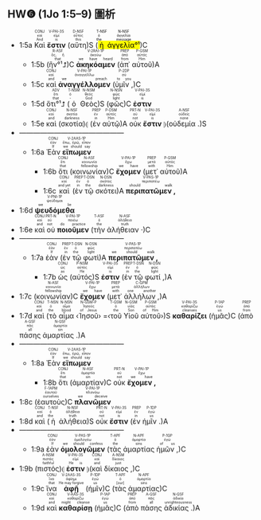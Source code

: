## HW❻ (1Jo 1:5–9) 圖析
- <rt>1:5a</rt> <RUBY><ruby><ruby>Καὶ<rt>And</rt></ruby><rt>καί</rt></ruby><rt>CONJ</rt></RUBY> <RUBY><ruby><ruby><strong>ἔστιν</strong><rt>is</rt></ruby><rt>εἰμί</rt></ruby><rt>V-PAI-3S</rt></RUBY> (<RUBY><ruby><ruby>αὕτη<rt>this</rt></ruby><rt>οὗτος</rt></ruby><rt>D-NSF</rt></RUBY>)S (<mark><RUBY><ruby><ruby>ἡ<rt>the</rt></ruby><rt>ὁ</rt></ruby><rt>T-NSF</rt></RUBY> <RUBY><ruby><ruby>ἀγγελία°¹<rt>message</rt></ruby><rt>ἀγγελία</rt></ruby><rt>N-NSF</rt></RUBY></mark>)C 
	- <rt>1:5b</rt> (<RUBY><ruby><ruby>ἣν°¹⮥<rt>that</rt></ruby><rt>ὅς, ἥ</rt></ruby><rt>R-ASF</rt></RUBY>)C <RUBY><ruby><ruby><strong>ἀκηκόαμεν</strong><rt>we have heard</rt></ruby><rt>ἀκούω</rt></ruby><rt>V-2RAI-1P</rt></RUBY> (<RUBY><ruby><ruby>ἀπ᾽<rt>from</rt></ruby><rt>ἀπό</rt></ruby><rt>PREP</rt></RUBY> <RUBY><ruby><ruby>αὐτοῦ<rt>Him</rt></ruby><rt>αὐτός</rt></ruby><rt>P-GSM</rt></RUBY>)A
	- <rt>1:5c</rt> <RUBY><ruby><ruby>καὶ<rt>and</rt></ruby><rt>καί</rt></ruby><rt>CONJ</rt></RUBY> <RUBY><ruby><ruby><strong>ἀναγγέλλομεν</strong><rt>we preach</rt></ruby><rt>ἀναγγέλλω</rt></ruby><rt>V-PAI-1P</rt></RUBY> (<RUBY><ruby><ruby>ὑμῖν ,<rt>to you</rt></ruby><rt>σύ</rt></ruby><rt>P-2DP</rt></RUBY>)C
	- <rt>1:5d</rt> <RUBY><ruby><ruby>ὅτι°¹⮥<rt>that</rt></ruby><rt>ὅτι</rt></ruby><rt>ADV</rt></RUBY> (<RUBY><ruby><ruby>ὁ<rt>-</rt></ruby><rt>ὁ</rt></ruby><rt>T-NSM</rt></RUBY> <RUBY><ruby><ruby>Θεὸς<rt>God</rt></ruby><rt>θεός</rt></ruby><rt>N-NSM</rt></RUBY>)S (<RUBY><ruby><ruby>φῶς<rt>light</rt></ruby><rt>φῶς</rt></ruby><rt>N-NSN</rt></RUBY>)C <RUBY><ruby><ruby><strong>ἐστιν</strong><rt>is</rt></ruby><rt>εἰμί</rt></ruby><rt>V-PAI-3S</rt></RUBY> 
	- <rt>1:5e</rt> <RUBY><ruby><ruby>καὶ<rt>and</rt></ruby><rt>καί</rt></ruby><rt>CONJ</rt></RUBY> (<RUBY><ruby><ruby>σκοτία<rt>darkness</rt></ruby><rt>σκοτία</rt></ruby><rt>N-NSF</rt></RUBY>)⦇ (<RUBY><ruby><ruby>ἐν<rt>in</rt></ruby><rt>ἐν</rt></ruby><rt>PREP</rt></RUBY> <RUBY><ruby><ruby>αὐτῷ<rt>Him</rt></ruby><rt>αὐτός</rt></ruby><rt>P-DSM</rt></RUBY>)A <RUBY><ruby><ruby>οὐκ<rt>not</rt></ruby><rt>οὐ</rt></ruby><rt>PRT-N</rt></RUBY> <RUBY><ruby><ruby><strong>ἔστιν</strong><rt>is</rt></ruby><rt>εἰμί</rt></ruby><rt>V-PAI-3S</rt></RUBY> ⦈(<RUBY><ruby><ruby>οὐδεμία .<rt>none</rt></ruby><rt>οὐδείς</rt></ruby><rt>A-NSF</rt></RUBY>)S 
- ———————————————
	- <rt>1:6a</rt> <RUBY><ruby><ruby>Ἐὰν<rt>If</rt></ruby><rt>ἐάν</rt></ruby><rt>CONJ</rt></RUBY> <RUBY><ruby><ruby><strong>εἴπωμεν</strong><rt>we should say</rt></ruby><rt>ἔπω, ἐρῶ, εἶπον</rt></ruby><rt>V-2AAS-1P</rt></RUBY> 
		- <rt>1:6b</rt> <RUBY><ruby><ruby>ὅτι<rt>that</rt></ruby><rt>ὅτι</rt></ruby><rt>CONJ</rt></RUBY> (<RUBY><ruby><ruby>κοινωνίαν<rt>fellowship</rt></ruby><rt>κοινωνία</rt></ruby><rt>N-ASF</rt></RUBY>)C <RUBY><ruby><ruby><strong>ἔχομεν</strong><rt>we have</rt></ruby><rt>ἔχω</rt></ruby><rt>V-PAI-1P</rt></RUBY> (<RUBY><ruby><ruby>μετ᾽<rt>with</rt></ruby><rt>μετά</rt></ruby><rt>PREP</rt></RUBY> <RUBY><ruby><ruby>αὐτοῦ<rt>Him</rt></ruby><rt>αὐτός</rt></ruby><rt>P-GSM</rt></RUBY>)A
		- <rt>1:6c</rt> <RUBY><ruby><ruby>καὶ<rt>and yet</rt></ruby><rt>καί</rt></ruby><rt>CONJ</rt></RUBY> (<RUBY><ruby><ruby>ἐν<rt>in</rt></ruby><rt>ἐν</rt></ruby><rt>PREP</rt></RUBY> <RUBY><ruby><ruby>τῷ<rt>the</rt></ruby><rt>ὁ</rt></ruby><rt>T-DSN</rt></RUBY> <RUBY><ruby><ruby>σκότει<rt>darkness</rt></ruby><rt>σκότος</rt></ruby><rt>N-DSN</rt></RUBY>)A <RUBY><ruby><ruby><strong>περιπατῶμεν ,</strong><rt>should walk</rt></ruby><rt>περιπατέω</rt></ruby><rt>V-PAS-1P</rt></RUBY> 
- <rt>1:6d</rt> <RUBY><ruby><ruby><strong>ψευδόμεθα</strong><rt>we lie</rt></ruby><rt>ψεύδομαι</rt></ruby><rt>V-PNI-1P</rt></RUBY> 
- <rt>1:6e</rt> <RUBY><ruby><ruby>καὶ<rt>and</rt></ruby><rt>καί</rt></ruby><rt>CONJ</rt></RUBY> <RUBY><ruby><ruby>οὐ<rt>not</rt></ruby><rt>οὐ</rt></ruby><rt>PRT-N</rt></RUBY> <RUBY><ruby><ruby><strong>ποιοῦμεν</strong><rt>do practice</rt></ruby><rt>ποιέω</rt></ruby><rt>V-PAI-1P</rt></RUBY> (<RUBY><ruby><ruby>τὴν<rt>the</rt></ruby><rt>ὁ</rt></ruby><rt>T-ASF</rt></RUBY> <RUBY><ruby><ruby>ἀλήθειαν ·<rt>truth</rt></ruby><rt>ἀλήθεια</rt></ruby><rt>N-ASF</rt></RUBY>)C
- ———————————————
	- <rt>1:7a</rt> <RUBY><ruby><ruby>ἐὰν<rt>If</rt></ruby><rt>ἐάν</rt></ruby><rt>CONJ</rt></RUBY> (<RUBY><ruby><ruby>ἐν<rt>in</rt></ruby><rt>ἐν</rt></ruby><rt>PREP</rt></RUBY> <RUBY><ruby><ruby>τῷ<rt>the</rt></ruby><rt>ὁ</rt></ruby><rt>T-DSN</rt></RUBY> <RUBY><ruby><ruby>φωτὶ<rt>light</rt></ruby><rt>φῶς</rt></ruby><rt>N-DSN</rt></RUBY>)A <RUBY><ruby><ruby><strong>περιπατῶμεν ,</strong><rt>we should walk</rt></ruby><rt>περιπατέω</rt></ruby><rt>V-PAS-1P</rt></RUBY> 
		- <rt>1:7b</rt> <RUBY><ruby><ruby>ὡς<rt>as</rt></ruby><rt>ὡς</rt></ruby><rt>CONJ</rt></RUBY> (<RUBY><ruby><ruby>αὐτός<rt>He</rt></ruby><rt>αὐτός</rt></ruby><rt>P-NSM</rt></RUBY>)S <RUBY><ruby><ruby><strong>ἐστιν</strong><rt>is</rt></ruby><rt>εἰμί</rt></ruby><rt>V-PAI-3S</rt></RUBY> (<RUBY><ruby><ruby>ἐν<rt>in</rt></ruby><rt>ἐν</rt></ruby><rt>PREP</rt></RUBY> <RUBY><ruby><ruby>τῷ<rt>the</rt></ruby><rt>ὁ</rt></ruby><rt>T-DSN</rt></RUBY> <RUBY><ruby><ruby>φωτί ,<rt>light</rt></ruby><rt>φῶς</rt></ruby><rt>N-DSN</rt></RUBY>)A 
- <rt>1:7c</rt> (<RUBY><ruby><ruby>κοινωνίαν<rt>fellowship</rt></ruby><rt>κοινωνία</rt></ruby><rt>N-ASF</rt></RUBY>)C <RUBY><ruby><ruby><strong>ἔχομεν</strong><rt>we have</rt></ruby><rt>ἔχω</rt></ruby><rt>V-PAI-1P</rt></RUBY> (<RUBY><ruby><ruby>μετ᾽<rt>with</rt></ruby><rt>μετά</rt></ruby><rt>PREP</rt></RUBY> <RUBY><ruby><ruby>ἀλλήλων ,<rt>one another</rt></ruby><rt>ἀλλήλων</rt></ruby><rt>C-GPM</rt></RUBY>)A
- <rt>1:7d</rt> <RUBY><ruby><ruby>καὶ<rt>and</rt></ruby><rt>καί</rt></ruby><rt>CONJ</rt></RUBY> (<RUBY><ruby><ruby>τὸ<rt>the</rt></ruby><rt>ὁ</rt></ruby><rt>T-NSN</rt></RUBY> <RUBY><ruby><ruby>αἷμα<rt>blood</rt></ruby><rt>αἷμα</rt></ruby><rt>N-NSN</rt></RUBY> ‹<RUBY><ruby><ruby>Ἰησοῦ<rt>of Jesus</rt></ruby><rt>Ἰησοῦς</rt></ruby><rt>N-GSM-P</rt></RUBY>› =‹<RUBY><ruby><ruby>τοῦ<rt>the</rt></ruby><rt>ὁ</rt></ruby><rt>T-GSM</rt></RUBY> <RUBY><ruby><ruby>Υἱοῦ<rt>Son</rt></ruby><rt>υἱός</rt></ruby><rt>N-GSM</rt></RUBY> <RUBY><ruby><ruby>αὐτοῦ<rt>of Him</rt></ruby><rt>αὐτός</rt></ruby><rt>P-GSM</rt></RUBY>›)S <RUBY><ruby><ruby><strong>καθαρίζει</strong><rt>cleanses</rt></ruby><rt>καθαρίζω</rt></ruby><rt>V-PAI-3S</rt></RUBY> (<RUBY><ruby><ruby>ἡμᾶς<rt>us</rt></ruby><rt>ἐγώ</rt></ruby><rt>P-1AP</rt></RUBY>)C (<RUBY><ruby><ruby>ἀπὸ<rt>from</rt></ruby><rt>ἀπό</rt></ruby><rt>PREP</rt></RUBY> <RUBY><ruby><ruby>πάσης<rt>all</rt></ruby><rt>πᾶς</rt></ruby><rt>A-GSF</rt></RUBY> <RUBY><ruby><ruby>ἁμαρτίας .<rt>sin</rt></ruby><rt>ἁμαρτία</rt></ruby><rt>N-GSF</rt></RUBY>)A 
- ———————————————
	- <rt>1:8a</rt> <RUBY><ruby><ruby>Ἐὰν<rt>If</rt></ruby><rt>ἐάν</rt></ruby><rt>CONJ</rt></RUBY> <RUBY><ruby><ruby><strong>εἴπωμεν</strong><rt>we should say</rt></ruby><rt>ἔπω, ἐρῶ, εἶπον</rt></ruby><rt>V-2AAS-1P</rt></RUBY> 
		- <rt>1:8b</rt> <RUBY><ruby><ruby>ὅτι<rt>that</rt></ruby><rt>ὅτι</rt></ruby><rt>CONJ</rt></RUBY> (<RUBY><ruby><ruby>ἁμαρτίαν<rt>sin</rt></ruby><rt>ἁμαρτία</rt></ruby><rt>N-ASF</rt></RUBY>)C <RUBY><ruby><ruby>οὐκ<rt>not</rt></ruby><rt>οὐ</rt></ruby><rt>PRT-N</rt></RUBY> <RUBY><ruby><ruby><strong>ἔχομεν ,</strong><rt>we have</rt></ruby><rt>ἔχω</rt></ruby><rt>V-PAI-1P</rt></RUBY> 
- <rt>1:8c</rt> (<RUBY><ruby><ruby>ἑαυτοὺς<rt>ourselves</rt></ruby><rt>ἑαυτοῦ</rt></ruby><rt>F-1APM</rt></RUBY>)C <RUBY><ruby><ruby><strong>πλανῶμεν</strong><rt>we deceive</rt></ruby><rt>πλανάω</rt></ruby><rt>V-PAI-1P</rt></RUBY> 
- <rt>1:8d</rt> <RUBY><ruby><ruby>καὶ<rt>and</rt></ruby><rt>καί</rt></ruby><rt>CONJ</rt></RUBY> (<RUBY><ruby><ruby>ἡ<rt>the</rt></ruby><rt>ὁ</rt></ruby><rt>T-NSF</rt></RUBY> <RUBY><ruby><ruby>ἀλήθεια<rt>truth</rt></ruby><rt>ἀλήθεια</rt></ruby><rt>N-NSF</rt></RUBY>)S <RUBY><ruby><ruby>οὐκ<rt>not</rt></ruby><rt>οὐ</rt></ruby><rt>PRT-N</rt></RUBY> <RUBY><ruby><ruby><strong>ἔστιν</strong><rt>is</rt></ruby><rt>εἰμί</rt></ruby><rt>V-PAI-3S</rt></RUBY> (<RUBY><ruby><ruby>ἐν<rt>in</rt></ruby><rt>ἐν</rt></ruby><rt>PREP</rt></RUBY> <RUBY><ruby><ruby>ἡμῖν .<rt>us</rt></ruby><rt>ἐγώ</rt></ruby><rt>P-1DP</rt></RUBY>)A
- ———————————————
	- <rt>1:9a</rt> <RUBY><ruby><ruby>ἐὰν<rt>If</rt></ruby><rt>ἐάν</rt></ruby><rt>CONJ</rt></RUBY> <RUBY><ruby><ruby><strong>ὁμολογῶμεν</strong><rt>we should confess</rt></ruby><rt>ὁμολογέω</rt></ruby><rt>V-PAS-1P</rt></RUBY> (<RUBY><ruby><ruby>τὰς<rt>the</rt></ruby><rt>ὁ</rt></ruby><rt>T-APF</rt></RUBY> <RUBY><ruby><ruby>ἁμαρτίας<rt>sins</rt></ruby><rt>ἁμαρτία</rt></ruby><rt>N-APF</rt></RUBY> <RUBY><ruby><ruby>ἡμῶν ,<rt>of us</rt></ruby><rt>ἐγώ</rt></ruby><rt>P-1GP</rt></RUBY>)C 
- <rt>1:9b</rt> (<RUBY><ruby><ruby>πιστός<rt>faithful</rt></ruby><rt>πιστός</rt></ruby><rt>A-NSM</rt></RUBY>)⦇ <RUBY><ruby><ruby><strong>ἐστιν</strong><rt>He is</rt></ruby><rt>εἰμί</rt></ruby><rt>V-PAI-3S</rt></RUBY> ⦈(<RUBY><ruby><ruby>καὶ<rt>and</rt></ruby><rt>καί</rt></ruby><rt>CONJ</rt></RUBY> <RUBY><ruby><ruby>δίκαιος ,<rt>just</rt></ruby><rt>δίκαιος</rt></ruby><rt>A-NSM</rt></RUBY>)C 
	- <rt>1:9c</rt> <RUBY><ruby><ruby>ἵνα<rt>that</rt></ruby><rt>ἵνα</rt></ruby><rt>CONJ</rt></RUBY> <RUBY><ruby><ruby><strong>ἀφῇ</strong><rt>He may forgive</rt></ruby><rt>ἀφίημι</rt></ruby><rt>V-2AAS-3S</rt></RUBY> (<RUBY><ruby><ruby>ἡμῖν<rt>us</rt></ruby><rt>ἐγώ</rt></ruby><rt>P-1DP</rt></RUBY>)C (<RUBY><ruby><ruby>τὰς<rt>[our]</rt></ruby><rt>ὁ</rt></ruby><rt>T-APF</rt></RUBY> <RUBY><ruby><ruby>ἁμαρτίας<rt>sins</rt></ruby><rt>ἁμαρτία</rt></ruby><rt>N-APF</rt></RUBY>)C
	- <rt>1:9d</rt> <RUBY><ruby><ruby>καὶ<rt>and</rt></ruby><rt>καί</rt></ruby><rt>CONJ</rt></RUBY> <RUBY><ruby><ruby><strong>καθαρίσῃ</strong><rt>might cleanse</rt></ruby><rt>καθαρίζω</rt></ruby><rt>V-AAS-3S</rt></RUBY> (<RUBY><ruby><ruby>ἡμᾶς<rt>us</rt></ruby><rt>ἐγώ</rt></ruby><rt>P-1AP</rt></RUBY>)C (<RUBY><ruby><ruby>ἀπὸ<rt>from</rt></ruby><rt>ἀπό</rt></ruby><rt>PREP</rt></RUBY> <RUBY><ruby><ruby>πάσης<rt>all</rt></ruby><rt>πᾶς</rt></ruby><rt>A-GSF</rt></RUBY> <RUBY><ruby><ruby>ἀδικίας .<rt>unrighteousness</rt></ruby><rt>ἀδικία</rt></ruby><rt>N-GSF</rt></RUBY>)A



